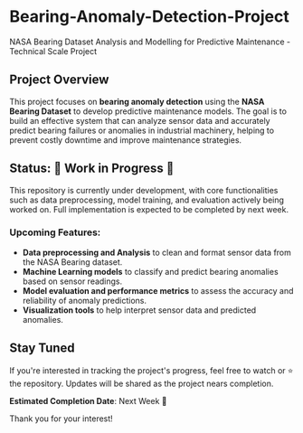 # Bearing-Anomaly-Detection-Project
NASA Bearing Dataset Analysis and Modelling for Predictive Maintenance - Technical Scale Project

## Project Overview

This project focuses on **bearing anomaly detection** using the **NASA Bearing Dataset** to develop predictive maintenance models. The goal is to build an effective system that can analyze sensor data and accurately predict bearing failures or anomalies in industrial machinery, helping to prevent costly downtime and improve maintenance strategies.

## Status: 🚧 Work in Progress 🚧

This repository is currently under development, with core functionalities such as data preprocessing, model training, and evaluation actively being worked on. Full implementation is expected to be completed by next week.

### Upcoming Features:
- **Data preprocessing and Analysis** to clean and format sensor data from the NASA Bearing dataset.
- **Machine Learning models** to classify and predict bearing anomalies based on sensor readings.
- **Model evaluation and performance metrics** to assess the accuracy and reliability of anomaly predictions.
- **Visualization tools** to help interpret sensor data and predicted anomalies.

## Stay Tuned

If you're interested in tracking the project's progress, feel free to watch or ⭐ the repository. Updates will be shared as the project nears completion.

**Estimated Completion Date**: Next Week 📅

Thank you for your interest!
